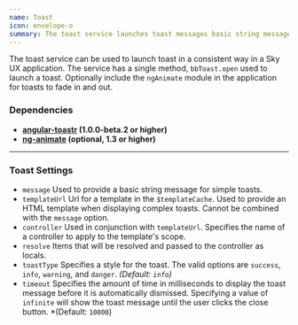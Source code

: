 ```yaml
---
name: Toast
icon: envelope-o
summary: The toast service launches toast messages basic string messages or complex toast messages that use HTML templates.
---
```


The toast service can be used to launch toast in a consistent way in a Sky UX application. The service has a single method, `bbToast.open` used to launch a toast. Optionally include the `ngAnimate` module in the application for toasts to fade in and out.

### Dependencies ###

 - **[angular-toastr](https://github.com/Foxandxss/angular-toastr) (1.0.0-beta.2 or higher)**
 - **[ng-animate](https://docs.angularjs.org/api/ngAnimate) (optional, 1.3 or higher)**

---

### Toast Settings ##

 - `message` Used to provide a basic string message for simple toasts.
 - `templateUrl` Url for a template in the `$templateCache`. Used to provide an HTML template when displaying complex toasts.  Cannot be combined with the `message` option.
 - `controller` Used in conjunction with `templateUrl`. Specifies the name of a controller to apply to the template's scope.
 - `resolve` Items that will be resolved and passed to the controller as locals.
 - `toastType`  Specifies a style for the toast. The valid options are `success`, `info`, `warning`, and `danger`. *(Default: `info`)*
 - `timeout` Specifies the amount of time in milliseconds to display the toast message before it is automatically dismissed.  Specifying a value of `infinite` will show the toast message until the user clicks the close button.  *(Default: `10000`)
